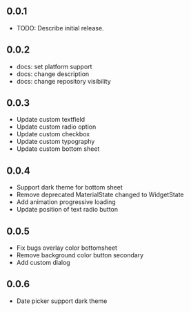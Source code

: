 ## 0.0.1

* TODO: Describe initial release.

## 0.0.2

- docs: set platform support
- docs: change description
- docs: change repository visibility


## 0.0.3

- Update custom textfield
- Update custom radio option
- Update custom checkbox
- Update custom typography
- Update custom bottom sheet

## 0.0.4
- Support dark theme for bottom sheet
- Remove deprecated MaterialState changed to WidgetState
- Add animation progressive loading
- Update position of text radio button

## 0.0.5
- Fix bugs overlay color bottomsheet
- Remove background color button secondary
- Add custom dialog

## 0.0.6
- Date picker support dark theme
